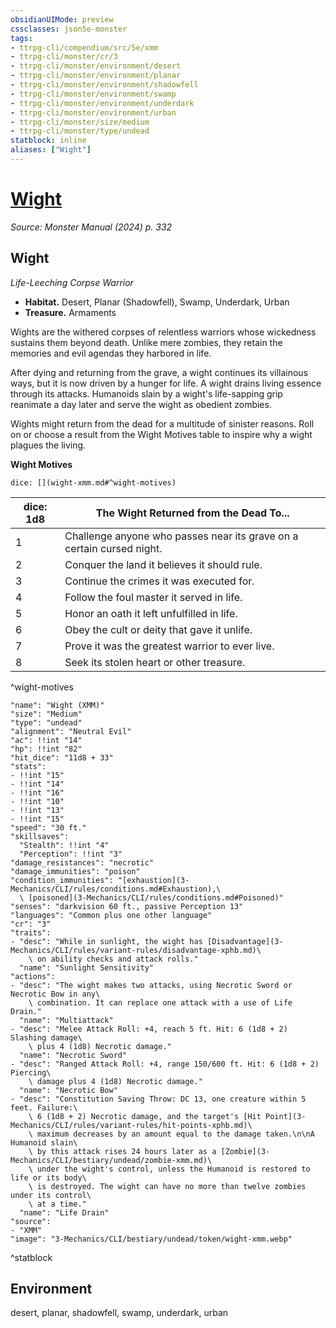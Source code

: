```yaml
---
obsidianUIMode: preview
cssclasses: json5e-monster
tags:
- ttrpg-cli/compendium/src/5e/xmm
- ttrpg-cli/monster/cr/3
- ttrpg-cli/monster/environment/desert
- ttrpg-cli/monster/environment/planar
- ttrpg-cli/monster/environment/shadowfell
- ttrpg-cli/monster/environment/swamp
- ttrpg-cli/monster/environment/underdark
- ttrpg-cli/monster/environment/urban
- ttrpg-cli/monster/size/medium
- ttrpg-cli/monster/type/undead
statblock: inline
aliases: ["Wight"]
---
```

# [Wight](3-Mechanics\CLI\bestiary\undead/wight-xmm.md)
*Source: Monster Manual (2024) p. 332*  

## Wight

*Life-Leeching Corpse Warrior*

- **Habitat.** Desert, Planar (Shadowfell), Swamp, Underdark, Urban  
- **Treasure.** Armaments  

Wights are the withered corpses of relentless warriors whose wickedness sustains them beyond death. Unlike mere zombies, they retain the memories and evil agendas they harbored in life.

After dying and returning from the grave, a wight continues its villainous ways, but it is now driven by a hunger for life. A wight drains living essence through its attacks. Humanoids slain by a wight's life-sapping grip reanimate a day later and serve the wight as obedient zombies.

Wights might return from the dead for a multitude of sinister reasons. Roll on or choose a result from the Wight Motives table to inspire why a wight plagues the living.

**Wight Motives**

`dice: [](wight-xmm.md#^wight-motives)`

| dice: 1d8 | The Wight Returned from the Dead To... |
|-----------|----------------------------------------|
| 1 | Challenge anyone who passes near its grave on a certain cursed night. |
| 2 | Conquer the land it believes it should rule. |
| 3 | Continue the crimes it was executed for. |
| 4 | Follow the foul master it served in life. |
| 5 | Honor an oath it left unfulfilled in life. |
| 6 | Obey the cult or deity that gave it unlife. |
| 7 | Prove it was the greatest warrior to ever live. |
| 8 | Seek its stolen heart or other treasure. |
^wight-motives

```statblock
"name": "Wight (XMM)"
"size": "Medium"
"type": "undead"
"alignment": "Neutral Evil"
"ac": !!int "14"
"hp": !!int "82"
"hit_dice": "11d8 + 33"
"stats":
- !!int "15"
- !!int "14"
- !!int "16"
- !!int "10"
- !!int "13"
- !!int "15"
"speed": "30 ft."
"skillsaves":
  "Stealth": !!int "4"
  "Perception": !!int "3"
"damage_resistances": "necrotic"
"damage_immunities": "poison"
"condition_immunities": "[exhaustion](3-Mechanics/CLI/rules/conditions.md#Exhaustion),\
  \ [poisoned](3-Mechanics/CLI/rules/conditions.md#Poisoned)"
"senses": "darkvision 60 ft., passive Perception 13"
"languages": "Common plus one other language"
"cr": "3"
"traits":
- "desc": "While in sunlight, the wight has [Disadvantage](3-Mechanics/CLI/rules/variant-rules/disadvantage-xphb.md)\
    \ on ability checks and attack rolls."
  "name": "Sunlight Sensitivity"
"actions":
- "desc": "The wight makes two attacks, using Necrotic Sword or Necrotic Bow in any\
    \ combination. It can replace one attack with a use of Life Drain."
  "name": "Multiattack"
- "desc": "Melee Attack Roll: +4, reach 5 ft. Hit: 6 (1d8 + 2) Slashing damage\
    \ plus 4 (1d8) Necrotic damage."
  "name": "Necrotic Sword"
- "desc": "Ranged Attack Roll: +4, range 150/600 ft. Hit: 6 (1d8 + 2) Piercing\
    \ damage plus 4 (1d8) Necrotic damage."
  "name": "Necrotic Bow"
- "desc": "Constitution Saving Throw: DC 13, one creature within 5 feet. Failure:\
    \ 6 (1d8 + 2) Necrotic damage, and the target's [Hit Point](3-Mechanics/CLI/rules/variant-rules/hit-points-xphb.md)\
    \ maximum decreases by an amount equal to the damage taken.\n\nA Humanoid slain\
    \ by this attack rises 24 hours later as a [Zombie](3-Mechanics/CLI/bestiary/undead/zombie-xmm.md)\
    \ under the wight's control, unless the Humanoid is restored to life or its body\
    \ is destroyed. The wight can have no more than twelve zombies under its control\
    \ at a time."
  "name": "Life Drain"
"source":
- "XMM"
"image": "3-Mechanics/CLI/bestiary/undead/token/wight-xmm.webp"
```
^statblock

## Environment

desert, planar, shadowfell, swamp, underdark, urban